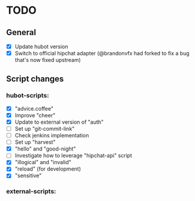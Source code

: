 TODO
====

General
-------
- [x] Update hubot version
- [x] Switch to official hipchat adapter (@brandonvfx had forked to fix a bug that's now fixed upstream)

Script changes
--------------

### hubot-scripts:
- [x] "advice.coffee"
- [x] Improve "cheer"
- [x] Update to external version of "auth"
- [ ] Set up "git-commit-link"
- [ ] Check jenkins implementation
- [ ] Set up "harvest"
- [x] "hello" and "good-night"
- [ ] Investigate how to leverage "hipchat-api" script
- [x] "illogical" and "invalid"
- [x] "reload" (for development)
- [x] "sensitive"

### external-scripts:
